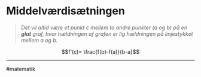 # Middelværdisætningen
> *Det vil altid være et punkt $c$ mellem to andre punkter ($a$ og $b$) på en **glat** graf, hvor hældningen af grafen er lig hældningen på linjestykket mellem $a$ og $b$.*

$$f'(c)= \frac{f(b)-f(a)}{b-a}$$

---
#matematik 